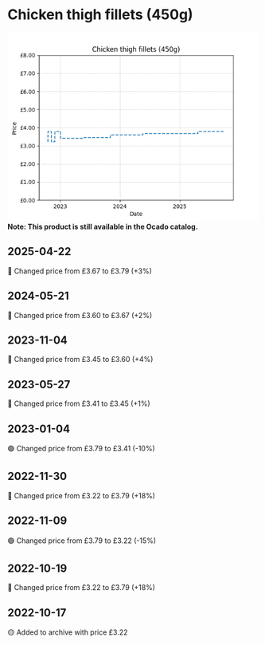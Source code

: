 # Chicken thigh fillets (450g)
![](charts/product-225627011.png)
**Note: This product is still available in the Ocado catalog.**
## 2025-04-22
🔴 Changed price from £3.67 to £3.79 (+3%)
## 2024-05-21
🔴 Changed price from £3.60 to £3.67 (+2%)
## 2023-11-04
🔴 Changed price from £3.45 to £3.60 (+4%)
## 2023-05-27
🔴 Changed price from £3.41 to £3.45 (+1%)
## 2023-01-04
🟢 Changed price from £3.79 to £3.41 (-10%)
## 2022-11-30
🔴 Changed price from £3.22 to £3.79 (+18%)
## 2022-11-09
🟢 Changed price from £3.79 to £3.22 (-15%)
## 2022-10-19
🔴 Changed price from £3.22 to £3.79 (+18%)
## 2022-10-17
🟡 Added to archive with price £3.22
